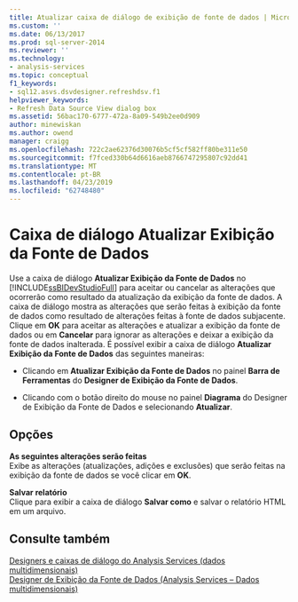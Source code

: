 ```yaml
---
title: Atualizar caixa de diálogo de exibição de fonte de dados | Microsoft Docs
ms.custom: ''
ms.date: 06/13/2017
ms.prod: sql-server-2014
ms.reviewer: ''
ms.technology:
- analysis-services
ms.topic: conceptual
f1_keywords:
- sql12.asvs.dsvdesigner.refreshdsv.f1
helpviewer_keywords:
- Refresh Data Source View dialog box
ms.assetid: 56bac170-6777-472a-8a09-549b2ee0d909
author: minewiskan
ms.author: owend
manager: craigg
ms.openlocfilehash: 722c2ae62376d30076b5cf5cf582ff80be311e50
ms.sourcegitcommit: f7fced330b64d6616aeb8766747295807c92dd41
ms.translationtype: MT
ms.contentlocale: pt-BR
ms.lasthandoff: 04/23/2019
ms.locfileid: "62748480"
---
```

# <a name="refresh-data-source-view-dialog-box"></a>Caixa de diálogo Atualizar Exibição da Fonte de Dados
  Use a caixa de diálogo **Atualizar Exibição da Fonte de Dados** no [!INCLUDE[ssBIDevStudioFull](../includes/ssbidevstudiofull-md.md)] para aceitar ou cancelar as alterações que ocorrerão como resultado da atualização da exibição da fonte de dados. A caixa de diálogo mostra as alterações que serão feitas à exibição da fonte de dados como resultado de alterações feitas à fonte de dados subjacente. Clique em **OK** para aceitar as alterações e atualizar a exibição da fonte de dados ou em **Cancelar** para ignorar as alterações e deixar a exibição da fonte de dados inalterada. É possível exibir a caixa de diálogo **Atualizar Exibição da Fonte de Dados** das seguintes maneiras:  
  
-   Clicando em **Atualizar Exibição da Fonte de Dados** no painel **Barra de Ferramentas** do **Designer de Exibição da Fonte de Dados**.  
  
-   Clicando com o botão direito do mouse no painel **Diagrama** do Designer de Exibição da Fonte de Dados e selecionando **Atualizar**.  
  
## <a name="options"></a>Opções  
 **As seguintes alterações serão feitas**  
 Exibe as alterações (atualizações, adições e exclusões) que serão feitas na exibição da fonte de dados se você clicar em **OK**.  
  
 **Salvar relatório**  
 Clique para exibir a caixa de diálogo **Salvar como** e salvar o relatório HTML em um arquivo.  
  
## <a name="see-also"></a>Consulte também  
 [Designers e caixas de diálogo do Analysis Services &#40;dados multidimensionais&#41;](analysis-services-designers-and-dialog-boxes-multidimensional-data.md)   
 [Designer de Exibição da Fonte de Dados &#40;Analysis Services – Dados multidimensionais&#41;](data-source-view-designer-analysis-services-multidimensional-data.md)  
  
  
